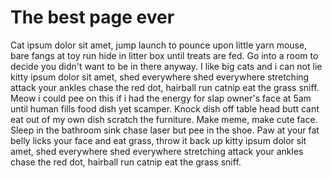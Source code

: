 <!DOCTYPE html>
<html>
<head>
    <meta name="viewport" content="width=device-width, initial-scale=1, minimum-scale=1">
<title>The best page ever</title>
</head>
<body>
<h1>The best page ever</h1>
<p>Cat ipsum dolor sit amet, jump launch to pounce upon little yarn mouse, bare fangs at toy run hide in litter box until treats are fed. Go into a room to decide you didn't want to be in there anyway. I like big cats and i can not lie kitty ipsum dolor sit amet, shed everywhere shed everywhere stretching attack your ankles chase the red dot, hairball run catnip eat the grass sniff. Meow i could pee on this if i had the energy for slap owner's face at 5am until human fills food dish yet scamper. Knock dish off table head butt cant eat out of my own dish scratch the furniture. Make meme, make cute face. Sleep in the bathroom sink chase laser but pee in the shoe. Paw at your fat belly licks your face and eat grass, throw it back up kitty ipsum dolor sit amet, shed everywhere shed everywhere stretching attack your ankles chase the red dot, hairball run catnip eat the grass sniff.</p>
<script type='text/javascript'>
	function initEmbeddedMessaging() {
		try {
			embeddedservice_bootstrap.settings.language = 'en_US'; // For example, enter 'en' or 'en-US'

			embeddedservice_bootstrap.init(
				'00Daj00000EAo59',
				'Test_Web_Chat',
				'https://daj00000eao59ead-dev-ed.develop.my.site.com/ESWTestWebChat1729180107108',
				{
					scrt2URL: 'https://daj00000eao59ead-dev-ed.develop.my.salesforce-scrt.com'
				}
			);
		} catch (err) {
			console.error('Error loading Embedded Messaging: ', err);
		}
	};
</script>
<script type='text/javascript' src='https://daj00000eao59ead-dev-ed.develop.my.site.com/ESWTestWebChat1729180107108/assets/js/bootstrap.min.js' onload='initEmbeddedMessaging()'></script>
</body>
</html>
